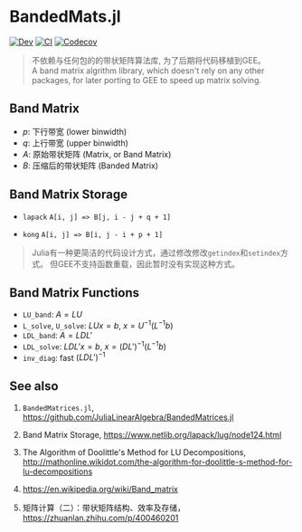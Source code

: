 # BandedMats.jl

[![Dev](https://img.shields.io/badge/docs-dev-blue.svg)](https://jl-pkgs.github.io/BandedMats.jl/dev)
[![CI](https://github.com/jl-pkgs/BandedMats.jl/actions/workflows/CI.yml/badge.svg)](https://github.com/jl-pkgs/BandedMats.jl/actions/workflows/CI.yml)
[![Codecov](https://codecov.io/gh/jl-pkgs/BandedMats.jl/branch/master/graph/badge.svg)](https://codecov.io/gh/jl-pkgs/BandedMats.jl)

> 不依赖与任何包的的带状矩阵算法库, 为了后期将代码移植到GEE。   
> A band matrix algrithm library, which doesn't rely on any other packages, for later porting to GEE to speed up matrix solving.

## Band Matrix

- $p$: 下行带宽 (lower binwidth)
- $q$: 上行带宽 (upper binwidth)
- $A$: 原始带状矩阵 (Matrix, or Band Matrix)
- $B$: 压缩后的带状矩阵 (Banded Matrix)

## Band Matrix Storage

- `lapack`
  `A[i, j] => B[j, i - j + q + 1]`

- `kong`
  `A[i, j] => B[i, j - i + p + 1]`

> Julia有一种更简洁的代码设计方式，通过修改修改`getindex`和`setindex`方式。
> 但GEE不支持函数重载，因此暂时没有实现这种方式。

## Band Matrix Functions

- `LU_band`: $A = LU$
- `L_solve`, `U_solve`: $L U x = b$, $x  = U^{-1} (L^{-1} b)$
- `LDL_band`: $A = LDL'$
- `LDL_solve`: $L D L' x = b$, $x = (D L')^{-1} (L^{-1} b)$
- `inv_diag`: fast $(L D L')^{-1}$

## See also

1. `BandedMatrices.jl`, <https://github.com/JuliaLinearAlgebra/BandedMatrices.jl>

2. Band Matrix Storage, <https://www.netlib.org/lapack/lug/node124.html>

3. The Algorithm of Doolittle's Method for LU Decompositions, <http://mathonline.wikidot.com/the-algorithm-for-doolittle-s-method-for-lu-decompositions>

4. <https://en.wikipedia.org/wiki/Band_matrix>

5. 矩阵计算（二）：带状矩阵结构、效率及存储，<https://zhuanlan.zhihu.com/p/400460201>
